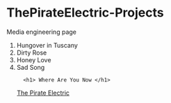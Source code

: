 # ThePirateElectric-Projects
Media engineering page

<html>
  <title>ThePirateElectric</title>
  <head>
  </head>
  <body>
    <p align="center" How've You Been Y'all </p>
    <ol>
      <li>Hungover in Tuscany</li>
      <li>Dirty Rose</li>
      <li>Honey Love</li>
      <li>Sad Song</li>
      
      <h1> Where Are You Now </h1>
   <a href="https://ThePirateElectric.com">
          The Pirate Electric
  </a>
